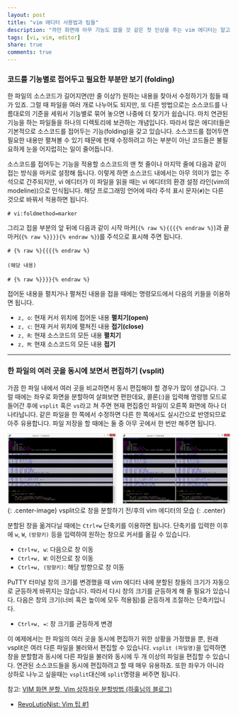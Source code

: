 ```yaml
---
layout: post
title: "vim 에디터 사용법과 팁들"
description: "까만 화면에 아무 기능도 없을 것 같은 첫 인상을 주는 vim 에디터는 알고보면 개발자들을 편리하게 해주는 강력한 기능들을 많이 가지고 있다. 하지만 그런 기능들을 찾아서 실제로 쓰면서 습관이 되어있지 않으면 vim 에디터를 단순한 메모장의 그 이상도 이하도 아닌 프로그램으로 만들어 버릴 수 있다. vim 에디터를 이용해 스크립팅을 할 때 편리함을 주는 몇 가지 팁들을 소개한다."
tags: [vi, vim, editor]
share: true
comments: true
---
```


### 코드를 기능별로 접어두고 필요한 부분만 보기 (folding)

한 파일의 소스코드가 길어지면(만 줄 이상?) 원하는 내용을 찾아서 수정하기가 힘들 때가 있죠. 그럴 때 파일을 여러 개로 나누어도 되지만, 또 다른 방법으로는 소스코드를 나름대로의 기준을 세워서 기능별로 묶어 놓으면 나중에 더 찾기가 쉽습니다. 마치 연관된 기능을 하는 파일들을 하나의 디렉토리에 보관하는 개념입니다. 따라서 많은 에디터들은 기본적으로 소스코드를 접어두는 기능(folding)을 갖고 있습니다. 소스코드를 접어두면 필요한 내용만 펼쳐볼 수 있기 때문에 현재 수정하려고 하는 부분이 아닌 코드들은 불필요하게 눈을 어지럽히는 일이 줄어듭니다.

소스코드를 접어두는 기능을 적용할 소스코드의 맨 첫 줄이나 마지막 줄에 다음과 같이 접는 방식을 마커로 설정해 둡니다. 이렇게 하면 소스코드 내에서는 아무 의미가 없는 주석으로 간주되지만, vi 에디터가 이 파일을 읽을 때는 vi 에디터의 환경 설정 라인(vim의 modeline))으로 인식됩니다. 해당 프로그래밍 언어에 따라 주석 표시 문자(`#`)는 다른 것으로 바꿔서 적용하면 됩니다.

```
# vi:foldmethod=marker
```

그리고 접을 부분의 앞 뒤에 다음과 같이 시작 마커(`{% raw %}{{{{% endraw %}`)과 끝 마커(`{% raw %}}}}{% endraw %}`)를 주석으로 표시해 주면 됩니다.

```
# {% raw %}{{{{% endraw %}

(해당 내용)

# {% raw %}}}}{% endraw %}
```

접어둔 내용을 펼치거나 펼쳐진 내용을 접을 때에는 명령모드에서 다음의 키들을 이용하면 됩니다.

* `z, o`: 현재 커서 위치에 접어둔 내용 **펼치기(open)**
* `z, c`: 현재 커서 위치에 펼쳐진 내용 **접기(close)**
* `z, R`: 현재 소스코드의 모든 내용 **펼치기**
* `z, M`: 현재 소스코드의 모든 내용 **접기**

---

### 한 파일의 여러 곳을 동시에 보면서 편집하기 (vsplit)

가끔 한 파일 내에서 여러 곳을 비교하면서 동시 편집해야 할 경우가 많이 생깁니다. 그럴 때에는 좌우로 화면을 분할하여 살펴보면 편한데요, 콜론(:)을 입력해 명령행 모드로 들어간 후에 `vsplit` 혹은 `vs`라고 쳐 주면 현재 편집중인 파일이 오른쪽 화면에 하나 더 나타납니다. 같은 파일을 한 쪽에서 수정하면 다른 한 쪽에서도 실시간으로 반영되므로 아주 유용합니다. 파일 저장을 할 때에는 둘 중 아무 곳에서 한 번만 해주면 됩니다.

![Image](/images/2017-08-11/vsplit.png?170924 "vsplit"){: .center-image}
vsplit으로 창을 분할하기 전/후의 vim 에디터의 모습
{: .center}

분할된 창을 옮겨다닐 때에는 `Ctrl+w` 단축키를 이용하면 됩니다. 단축키를 입력한 이후에 `w`, `W`, `(방향키)` 등을 입력하여 원하는 창으로 커서를 옮길 수 있습니다.

* `Ctrl+w, w`: 다음으로 창 이동
* `Ctrl+w, W`: 이전으로 창 이동
* `Ctrl+w, (방향키)`: 해당 방향으로 창 이동

PuTTY 터미널 창의 크기를 변경했을 때 vim 에디터 내에 분할된 창들의 크기가 자동으로 균등하게 바뀌지는 않습니다. 따라서 다시 창의 크기를 균등하게 해 줄 필요가 있습니다. 다음은 창의 크기(너비 혹은 높이에 모두 적용됨)를 균등하게 조절하는 단축키입니다.

* `Ctrl+w, =`: 창 크기를 균등하게 변경

이 예제에서는 한 파일의 여러 곳을 동시에 편집하기 위한 상황을 가정했을 뿐, 원래 vsplit은 여러 다른 파일을 불러와서 편집할 수 있습니다. `vsplit (파일명)`을 입력하면 창을 분할함과 동시에 다른 파일을 불러와 동시에 두 개 이상의 파일을 편집할 수 있습니다. 연관된 소스코드들을 동시에 편집하려고 할 때 매우 유용하죠. 또한 좌우가 아니라 상하로 나누고 싶을때는 `vsplit`대신에 `split`명령을 써주면 됩니다.

참고: [VIM 화면 분할, Vim 상하좌우 분할방법 (하훌님의 블로그)](http://noon.tistory.com/1353)



* [RevoLutioNist: Vim 팁 #1](http://revoman.tistory.com/category/Unix%20%26%20Linux/VI/VIM)